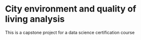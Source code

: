 # City environment and quality of living analysis
This is a capstone project for a data science certification course
